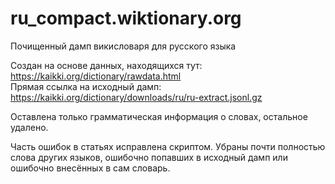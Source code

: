 # ru_compact.wiktionary.org

Почищенный дамп викисловаря для русского языка

Создан на основе данных, находящихся тут: https://kaikki.org/dictionary/rawdata.html</br>
Прямая ссылка на исходный дамп: https://kaikki.org/dictionary/downloads/ru/ru-extract.jsonl.gz

Оставлена только грамматическая информация о словах, остальное удалено.

Часть ошибок в статьях исправлена скриптом. Убраны почти полностью слова других языков, ошибочно попавших в исходный дамп или ошибочно внесённых в сам словарь.

